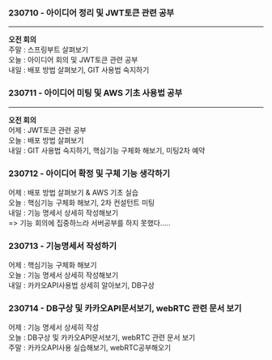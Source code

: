 ### 230710 - 아이디어 정리 및 JWT토큰 관련 공부
---
__오전 회의__<br>
주말 : 스프링부트 살펴보기<br>
오늘 : 아이디어 회의 및 JWT토큰 관련 공부<br>
내일 : 배포 방법 살펴보기, GIT 사용법 숙지하기<br>

### 230711 - 아이디어 미팅 및 AWS 기초 사용법 공부
---
__오전 회의__<br>
어제 : JWT토큰 관련 공부<br>
오늘 : 배포 방법 살펴보기<br>
내일 : GIT 사용법 숙지하기, 핵심기능 구체화 해보기, 미팅2차 예약<br>


### 230712 - 아이디어 확정 및 구체 기능 생각하기
어제 : 배포 방법 살펴보기 & AWS 기초 실습<br>
오늘 : 핵심기능 구체화 해보기, 2차 컨설턴트 미팅<br>
내일 : 기능 명세서 상세히 작성해보기<br>
=> 기능 회의에 집중하느라 서버공부를 하지 못했다.....


### 230713 - 기능명세서 작성하기
어제 : 핵심기능 구체화 해보기<br>
오늘 : 기능 명세서 상세히 작성해보기<br>
내일 : 카카오API사용법 상세히 알아보기, DB구상<br>

### 230714 - DB구상 및 카카오API문서보기, webRTC 관련 문서 보기
어제 : 기능 명세서 상세히 작성<br>
오늘 : DB구상 및 카카오API문서보기, webRTC 관련 문서 보기<br>
주말 : 카카오API사용 실습해보기, webRTC공부해오기<br>

